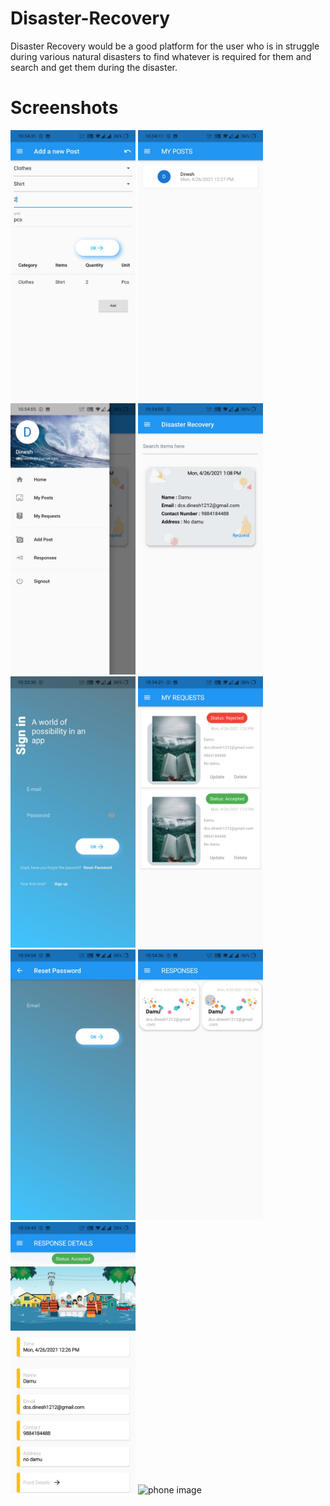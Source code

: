 # Disaster-Recovery 
Disaster Recovery would be a good platform for the user who is in struggle during various natural disasters to find whatever is required for them and search and get them during the disaster.

# Screenshots
<div>
<img src="Screenshots/Add Post.jpg" alt="phone image" width="200px" />
<img src="Screenshots/Added Posts.jpg" alt="phone image" width="200px" />
<img src="Screenshots/Drawer.jpg" alt="phone image" width="200px" />
<img src="Screenshots/Home Page.jpg" alt="phone image" width="200px" />
<img src="Screenshots/Login.jpg" alt="phone image" width="200px" />
<img src="Screenshots/My Requests.jpg" alt="phone image" width="200px" />
<img src="Screenshots/Reset Password.jpg" alt="phone image" width="200px" />
<img src="Screenshots/Responses Page-1.jpg" alt="phone image" width="200px" />
<img src="Screenshots/Responses Page-2.jpg" alt="phone image" width="200px" />
<img src="Screenshots/Signup.jpg" alt="phone image" width="200px" />
</div>
